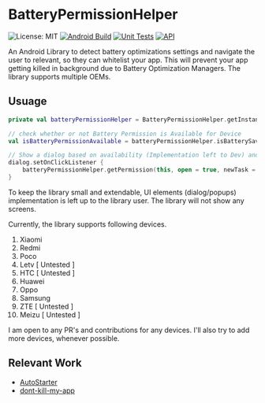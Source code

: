 # BatteryPermissionHelper
![License: MIT](https://img.shields.io/badge/License-MIT-yellow.svg)
[![Android Build](https://github.com/WaseemSabir/BatteryPermissionHelper/actions/workflows/build.yml/badge.svg)](https://github.com/WaseemSabir/BatteryPermissionHelper/actions/workflows/build.yml)
[![Unit Tests](https://github.com/WaseemSabir/BatteryPermissionHelper/actions/workflows/tests.yml/badge.svg)](https://github.com/WaseemSabir/BatteryPermissionHelper/actions/workflows/tests.yml)
[![API](https://img.shields.io/badge/API-16%2B-brightgreen.svg?style=flat)](https://android-arsenal.com/api?level=16)

An Android Library to detect battery optimizations settings and navigate the user to relevant, so they can whitelist your app. This will prevent your app getting killed in background due to Battery Optimization Managers. The library supports multiple OEMs.

## Usuage
```kotlin
private val batteryPermissionHelper = BatteryPermissionHelper.getInstance()

// check whether or not Battery Permission is Available for Device
val isBatteryPermissionAvailable = batteryPermissionHelper.isBatterySaverPermissionAvailable(context = context, onlyIfSupported = true)

// Show a dialog based on availability (Implementation left to Dev) and OnClick open permission manager
dialog.setOnClickListener {
    batteryPermissionHelper.getPermission(this, open = true, newTask = true)
}
```

To keep the library small and extendable, UI elements (dialog/popups) implementation is left up to the library user. The library will not show any screens.

Currently, the library supports following devices.

1. Xiaomi
2. Redmi
3. Poco
4. Letv [ Untested ]
5. HTC [ Untested ]
6. Huawei
7. Oppo
8. Samsung
9. ZTE [ Untested ]
10. Meizu [ Untested ]

I am open to any PR's and contributions for any devices. I'll also try to add more devices, whenever possible.

## Relevant Work

* [AutoStarter](https://github.com/judemanutd/AutoStarter)
* [dont-kill-my-app](https://github.com/urbandroid-team/dont-kill-my-app)
